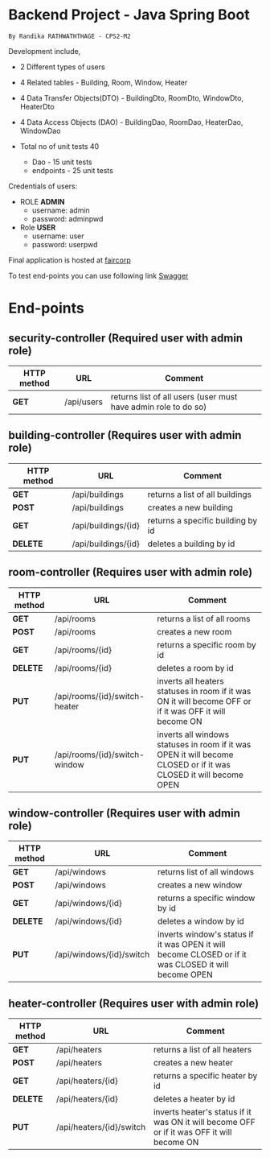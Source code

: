 # Backend Project - Java Spring Boot 

    By Randika RATHWATHTHAGE - CPS2-M2

Development include,

* 2 Different types of users
* 4 Related tables - Building, Room, Window, Heater
* 4 Data Transfer Objects(DTO) - BuildingDto, RoomDto, WindowDto, HeaterDto
* 4 Data Access Objects (DAO) - BuildingDao, RoomDao, HeaterDao, WindowDao

* Total no of unit tests 40
  *  Dao - 15 unit tests
  * endpoints - 25 unit tests

Credentials of users:

* ROLE **ADMIN**
    * username: admin
    * password: adminpwd
* Role **USER**
    * username: user
    * password: userpwd


Final application is hosted at [faircorp](https://faircorp-application-randika.cleverapps.io)

To test end-points you can use following link [Swagger](http://faircorp-application-randika.cleverapps.io/swagger-ui/index.html)

# **End-points**

## security-controller (Required user with admin role)

| HTTP method | URL | Comment |
|--|--|--|
| **GET** | /api/users | returns list of all users (user must have admin role to do so)|


## building-controller (Requires user with admin role)

| HTTP method | URL | Comment |
|--|--|--|
| **GET** | /api/buildings | returns a list of all buildings|
| **POST** | /api/buildings | creates a new building |
| **GET** | /api/buildings/{id} | returns a specific building by id|
| **DELETE** | /api/buildings/{id} | deletes a building by id|


## room-controller (Requires user with admin role)

| HTTP method | URL | Comment |
|--|--|--|
| **GET** | /api/rooms | returns a list of all rooms|
| **POST** | /api/rooms | creates a new room |
| **GET** | /api/rooms/{id} | returns a specific room by id|
| **DELETE** | /api/rooms/{id} | deletes a room by id|
| **PUT** | /api/rooms/{id}/switch-heater | inverts all heaters statuses in room if it was ON it will become OFF or if it was OFF it will become ON|
| **PUT** | /api/rooms/{id}/switch-window | inverts all windows statuses in room if it was OPEN it will become CLOSED or if it was CLOSED it will become OPEN|

## window-controller (Requires user with admin role)

| HTTP method | URL | Comment |
|--|--|--|
| **GET** | /api/windows | returns list of all windows|
| **POST** | /api/windows | creates a new window |
| **GET** | /api/windows/{id} | returns a specific window by id|
| **DELETE** | /api/windows/{id} | deletes a window by id|
| **PUT** | /api/windows/{id}/switch | inverts window's status if it was OPEN it will become CLOSED or if it was CLOSED it will become OPEN|


## heater-controller (Requires user with admin role)

| HTTP method | URL | Comment |
|--|--|--|
| **GET** | /api/heaters | returns a list of all heaters|
| **POST** | /api/heaters | creates a new heater |
| **GET** | /api/heaters/{id} | returns a specific heater by id|
| **DELETE** | /api/heaters/{id} | deletes a heater by id|
| **PUT** | /api/heaters/{id}/switch | inverts heater's status if it was ON it will become OFF or if it was OFF it will become ON|

